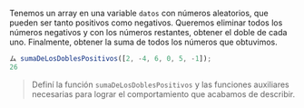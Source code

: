 Tenemos un array en una variable `datos` con números aleatorios, que pueden ser tanto positivos como negativos. Queremos eliminar todos los números negativos y con los números restantes, obtener el doble de cada uno.
Finalmente, obtener la suma de todos los números que obtuvimos.
 
```js
ム sumaDeLosDoblesPositivos([2, -4, 6, 0, 5, -1]);
26
```

> Definí la función `sumaDeLosDoblesPositivos` y las funciones auxiliares necesarias para lograr el comportamiento que acabamos de describir.